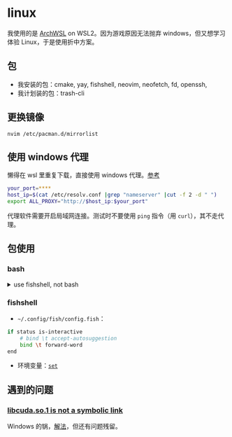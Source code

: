 # linux
我使用的是 [ArchWSL](https://github.com/yuk7/ArchWSL) on WSL2。因为游戏原因无法抛弃 windows，但又想学习体验 Linux，于是使用折中方案。
## 包
* 我安装的包：cmake, yay, fishshell, neovim, neofetch, fd, openssh, 
* 我计划装的包：trash-cli
## 更换镜像
`nvim /etc/pacman.d/mirrorlist`
## 使用 windows 代理
懒得在 wsl 里重复下载，直接使用 windows 代理。[参考](https://zhuanlan.zhihu.com/p/153124468)
```sh
your_port=****
host_ip=$(cat /etc/resolv.conf |grep "nameserver" |cut -f 2 -d " ")
export ALL_PROXY="http://$host_ip:$your_port"
```

代理软件需要开启局域网连接。测试时不要使用 `ping` 指令（用 `curl`），其不走代理。
## 包使用
### bash
<details><summary>use fishshell, not bash</summary>

* ~/.bashrc（仅含手动编辑）:
```bash
alias ll='ls -alF'
export DWM=/home/lxl/myfile/dwm
if [[ $(ps --no-header --pid=$PPID --format=cmd) != "fish" ]]
then
    exec fish
fi
```
</details>

### fishshell
* `~/.config/fish/config.fish`：
```bash
if status is-interactive
    # bind \t accept-autosuggestion
    bind \t forward-word
end
```
* 环境变量：[`set`](https://fishshell.com/docs/2.6/commands.html#set)
## 遇到的问题
### [libcuda.so.1 is not a symbolic link](https://bbs.archlinuxcn.org/viewtopic.php?id=13402)
Windows 的锅，[解法](https://github.com/microsoft/WSL/issues/5548)，但还有问题残留。